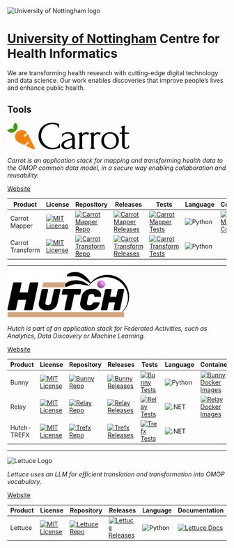 ![University of Nottingham logo](https://avatars.githubusercontent.com/u/110397571?s=88 "University of Nottingham")
# [University of Nottingham](https://nottingham.ac.uk) Centre for Health Informatics

We are transforming health research with cutting-edge digital technology and data science. Our work enables discoveries that improve people’s lives and enhance public health. 

## Tools

<p align="left">
  <a href="https://carrot.ac.uk/" target="_blank">
  <picture>
    <source media="(prefers-color-scheme: dark)" srcset="https://raw.githubusercontent.com/Health-Informatics-UoN/carrot/main/images/logo-primary.png">
    <img alt="Carrot Logo" src="https://raw.githubusercontent.com/Health-Informatics-UoN/carrot/main/images/logo-primary.png" width="280"/>
  </picture>
  </a>
</p>

<em>Carrot is an application stack for mapping and transforming health data to the OMOP common data model, in a secure way enabling collaboration and reusability.</em>

[Website](https://carrot.ac.uk/)

| Product          | License | Repository | Releases | Tests | Language | Containers | Documentation | Roadmap |
|------------------|---------|------------|----------|-------|----------|------------|---------------|---------|
| Carrot Mapper    | [![MIT License][license-badge]][carrot-mapper-repo] | [![Carrot Mapper Repo][github-badge]][carrot-mapper-repo] | [![Carrot Mapper Releases][carrot-mapper-releases-badge]][carrot-mapper-releases] | [![Carrot Mapper Tests][carrot-mapper-tests-badge]][carrot-mapper-tests] | ![Python][python-badge] | [![Carrot Mapper Containers][docker-badge]][carrot-mapper-containers] | [![Carrot Mapper Docs][docs-badge]][carrot-mapper-docs] | [![Carrot Mapper Roadmap][roadmap-badge]][carrot-roadmap] |
| Carrot Transform    | [![MIT License][license-badge]][carrot-Transform-repo] | [![Carrot Transform Repo][github-badge]][carrot-Transform-repo] | [![Carrot Transform Releases][carrot-Transform-releases-badge]][carrot-Transform-releases] | [![Carrot Transform Tests][carrot-Transform-tests-badge]][carrot-Transform-tests] | ![Python][python-badge] | | [![Carrot Transform Docs][docs-badge]][carrot-Transform-docs] | [![Carrot Transform Roadmap][roadmap-badge]][carrot-roadmap] |


[carrot-mapper-repo]: https://github.com/Health-Informatics-UoN/carrot-mapper
[carrot-mapper-docs]: https://carrot.ac.uk/docs/
[carrot-mapper-containers]: https://github.com/orgs/Health-Informatics-UoN/packages?tab=packages&q=carrot
[carrot-mapper-releases]: https://github.com/Health-Informatics-UoN/carrot-mapper/releases
[carrot-mapper-tests]: https://github.com/Health-Informatics-UoN/Carrot-Mapper/actions/workflows/test.yml
[carrot-mapper-releases-badge]: https://img.shields.io/github/v/tag/Health-Informatics-UoN/carrot-mapper
[carrot-mapper-tests-badge]: https://github.com/Health-Informatics-UoN/Carrot-Mapper/actions/workflows/test.yml/badge.svg
[carrot-roadmap]: https://github.com/orgs/Health-Informatics-UoN/projects/18

[carrot-transform-repo]: https://github.com/Health-Informatics-UoN/carrot-transform
[carrot-transform-docs]: https://carrot.ac.uk/docs/
[carrot-transform-releases]: https://github.com/Health-Informatics-UoN/carrot-transform/releases
[carrot-transform-tests]: https://github.com/Health-Informatics-UoN/carrot-transform/actions/workflows/pypi.publish.yml
[carrot-transform-releases-badge]: https://img.shields.io/github/v/tag/Health-Informatics-UoN/carrot-transform
[carrot-transform-tests-badge]: https://github.com/Health-Informatics-UoN/carrot-transform/actions/workflows/pypi.publish.yml/badge.svg

---

<p align="left">
  <picture>
    <img alt="Hutch Logo" src="https://raw.githubusercontent.com/Health-Informatics-UoN/hutch/refs/heads/main/website/public/images/hutch-logo-colour.svg" width="280"/>
  </picture>
</p>

<em>Hutch is part of an application stack for Federated Activities, such as Analytics, Data Discovery or Machine Learning.</em>

[Website][bunny-docs]

| Product          | License | Repository | Releases | Tests | Language | Containers | Documentation | Roadmap |
|------------------|---------|------------|----------|-------|----------|------------|---------------|---------|
| Bunny    | [![MIT License][license-badge]][bunny-repo] | [![Bunny Repo][github-badge]][bunny-repo] | [![Bunny Releases][bunny-releases-badge]][bunny-releases] | [![Bunny Tests][bunny-tests-badge]][bunny-tests] | ![Python][python-badge] | [![Bunny Docker Images][docker-badge]][bunny-containers] | [![Bunny Docs][docs-badge]][bunny-docs] | [![Bunny Roadmap][roadmap-badge]][hutch-roadmap] |
| Relay    | [![MIT License][license-badge]][relay-repo] | [![Relay Repo][github-badge]][relay-repo] | [![Relay Releases][relay-releases-badge]][relay-releases] | [![Relay Tests][relay-tests-badge]][relay-tests] | ![.NET][dotnet-badge] | [![Relay Docker Images][docker-badge]][relay-containers] | [![Relay Docs][docs-badge]][relay-docs] | [![Relay Roadmap][roadmap-badge]][hutch-roadmap] |
| Hutch-TREFX    | [![MIT License][license-badge]][trefx-repo] | [![Trefx Repo][github-badge]][trefx-repo] | [![Trefx Releases][trefx-releases-badge]][trefx-releases] | [![Trefx Tests][trefx-tests-badge]][trefx-tests] | ![.NET][dotnet-badge] | | [![Trefx Docs][docs-badge]][trefx-docs] | |

[bunny-repo]: https://github.com/Health-Informatics-UoN/hutch-bunny
[bunny-docs]: https://health-informatics-uon.github.io/hutch/bunny
[bunny-containers]: https://github.com/Health-Informatics-UoN/hutch-bunny/pkgs/container/hutch%2Fbunny
[bunny-releases]: https://github.com/Health-Informatics-UoN/hutch-bunny/releases
[bunny-tests]: https://github.com/Health-Informatics-UoN/hutch-bunny/actions/workflows/check.run-tests.yml 
[bunny-releases-badge]: https://img.shields.io/github/v/tag/Health-Informatics-UoN/hutch-bunny
[bunny-tests-badge]: https://github.com/Health-Informatics-UoN/hutch-bunny/actions/workflows/check.run-tests.yml/badge.svg
[hutch-roadmap]: https://github.com/orgs/Health-Informatics-UoN/projects/22/views/1

[relay-repo]: https://github.com/Health-Informatics-UoN/hutch-relay
[relay-docs]: https://health-informatics-uon.github.io/hutch/relay
[relay-containers]: https://github.com/Health-Informatics-UoN/hutch-relay/pkgs/container/hutch%2Frelay
[relay-releases]: https://github.com/Health-Informatics-UoN/hutch-relay/releases
[relay-tests]: https://github.com/Health-Informatics-UoN/hutch-relay/actions/workflows/check.relay.build-test.yml
[relay-releases-badge]: https://img.shields.io/github/v/tag/Health-Informatics-UoN/hutch-relay
[relay-tests-badge]: https://github.com/Health-Informatics-UoN/hutch-relay/actions/workflows/check.relay.build-test.yml/badge.svg

[trefx-repo]: https://github.com/Health-Informatics-UoN/hutch-trefx
[trefx-docs]: https://health-informatics-uon.github.io/hutch-trefx/
[trefx-releases]: https://github.com/Health-Informatics-UoN/hutch-trefx/releases
[trefx-releases-badge]: https://img.shields.io/github/v/tag/Health-Informatics-UoN/hutch-trefx
[trefx-tests]: https://github.com/Health-Informatics-UoN/hutch-trefx/actions/workflows/build.HutchAgent.yml
[trefx-tests-badge]: https://github.com/Health-Informatics-UoN/hutch-trefx/actions/workflows/build.HutchAgent.yml/badge.svg

---

<p>
  <picture>
    <img alt="Lettuce Logo" src="https://health-informatics-uon.github.io/lettuce/_next/static/media/lettuce-logo.945352bb.svg" width="280"/>
  </picture>
</p>

<em>
Lettuce uses an LLM for efficient translation and transformation into OMOP vocabulary.
</em>

[Website][lettuce-docs]

| Product          | License | Repository | Releases | Language | Documentation |
|------------------|---------|------------|----------|----------|------------|
| Lettuce    | [![MIT License][license-badge]][lettuce-repo] | [![Lettuce Repo][github-badge]][lettuce-repo] | [![Lettuce Releases][lettuce-releases-badge]][lettuce-releases]  | ![Python][python-badge] | [![Lettuce Docs][docs-badge]][lettuce-docs]


[lettuce-repo]: https://github.com/Health-Informatics-UoN/lettuce
[lettuce-docs]: https://health-informatics-uon.github.io/lettuce/
[lettuce-releases]: https://github.com/Health-Informatics-UoN/lettuce/releases
[lettuce-releases-badge]: https://img.shields.io/github/v/tag/Health-Informatics-UoN/lettuce

[license-badge]: https://img.shields.io/github/license/health-informatics-uon/hutch-bunny.svg
[dotnet-badge]: https://img.shields.io/badge/.NET-5C2D91?style=flat&logo=.net&logoColor=white
[python-badge]: https://img.shields.io/badge/Python-3776AB?style=flat&logo=python&logoColor=white
[docker-badge]: https://img.shields.io/badge/docker-%230db7ed.svg?style=flat&logo=docker&logoColor=white
[docs-badge]: https://img.shields.io/badge/docs-black?style=flat&labelColor=%23222
[roadmap-badge]: https://img.shields.io/badge/roadmap-blue?style=flat&labelColor=%230066cc
[github-badge]: https://img.shields.io/badge/github-black?style=flat&logo=github&logoColor=white
